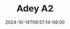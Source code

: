 --- 
title: "Adey A2"
description: "streaming  video bokep Adey A2 twitter   baru"
date: 2024-10-14T08:57:14-08:00
file_code: "gayl8j343zv4"
draft: false
cover: "u9qluehqxu8zi5ui.jpg"
tags: ["Adey", "bokep-indo", "bokep-viral", "bokep-ig"]
length: 127
fld_id: "1482872"
foldername: "Adey"
categories: ["Adey"]
views: 0
---